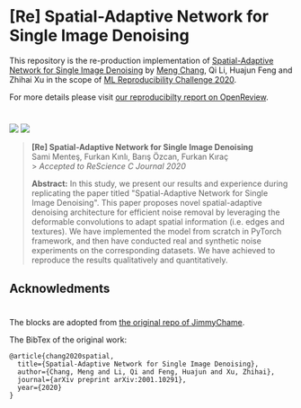 # [Re] Spatial-Adaptive Network for Single Image Denoising

This repository is the re-production implementation of [Spatial-Adaptive Network for Single Image Denoising](https://arxiv.org/abs/2001.10291) by [Meng Chang](https://github.com/JimmyChame), Qi Li, Huajun Feng and Zhihai Xu in the scope of [ML Reproducibility Challenge 2020](https://paperswithcode.com/rc2020).

For more details please visit [our reproducibilty report on OpenReview](https://openreview.net/forum?id=yiAI9QN9nYt).

#

![][birds]
![][keys]

> **[Re] Spatial-Adaptive Network for Single Image Denoising**<br>
> Sami Menteş, Furkan Kınlı, Barış Özcan, Furkan Kıraç <br> > _Accepted to ReScience C Journal 2020_ <br>
>
> **Abstract:** In this study, we present our results and experience during replicating the paper titled "Spatial-Adaptive Network for Single Image Denoising". This paper proposes novel spatial-adaptive denoising architecture for efficient noise removal by leveraging the deformable convolutions to adapt spatial information (i.e. edges and textures). We have implemented the model from scratch in PyTorch framework, and then have conducted real and synthetic noise experiments on the corresponding datasets. We have achieved to reproduce the results qualitatively and quantitatively.

## Acknowledments

#

The blocks are adopted from [the original repo of JimmyChame](https://github.com/JimmyChame/SADNet).

The BibTex of the original work:

```
@article{chang2020spatial,
  title={Spatial-Adaptive Network for Single Image Denoising},
  author={Chang, Meng and Li, Qi and Feng, Huajun and Xu, Zhihai},
  journal={arXiv preprint arXiv:2001.10291},
  year={2020}
}
```

[birds]: images/results.png
[keys]: images/results2.png
